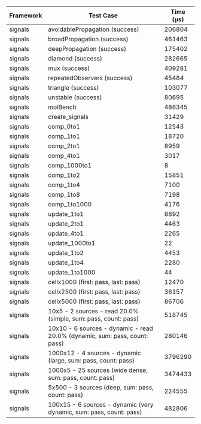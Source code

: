 | Framework | Test Case | Time (μs) |
| --- | --- | --- |
| signals | avoidablePropagation (success) | 206804 |
| signals | broadPropagation (success) | 461463 |
| signals | deepPropagation (success) | 175402 |
| signals | diamond (success) | 282665 |
| signals | mux (success) | 409281 |
| signals | repeatedObservers (success) | 45484 |
| signals | triangle (success) | 103077 |
| signals | unstable (success) | 80695 |
| signals | molBench | 486345 |
| signals | create_signals | 31429 |
| signals | comp_0to1 | 12543 |
| signals | comp_1to1 | 18720 |
| signals | comp_2to1 | 8959 |
| signals | comp_4to1 | 3017 |
| signals | comp_1000to1 | 8 |
| signals | comp_1to2 | 15851 |
| signals | comp_1to4 | 7100 |
| signals | comp_1to8 | 7198 |
| signals | comp_1to1000 | 4176 |
| signals | update_1to1 | 8892 |
| signals | update_2to1 | 4463 |
| signals | update_4to1 | 2265 |
| signals | update_1000to1 | 22 |
| signals | update_1to2 | 4453 |
| signals | update_1to4 | 2280 |
| signals | update_1to1000 | 44 |
| signals | cellx1000 (first: pass, last: pass) | 12470 |
| signals | cellx2500 (first: pass, last: pass) | 36157 |
| signals | cellx5000 (first: pass, last: pass) | 86706 |
| signals | 10x5 - 2 sources - read 20.0% (simple, sum: pass, count: pass) | 518745 |
| signals | 10x10 - 6 sources - dynamic - read 20.0% (dynamic, sum: pass, count: pass) | 280146 |
| signals | 1000x12 - 4 sources - dynamic (large, sum: pass, count: pass) | 3796290 |
| signals | 1000x5 - 25 sources (wide dense, sum: pass, count: pass) | 3474433 |
| signals | 5x500 - 3 sources (deep, sum: pass, count: pass) | 224555 |
| signals | 100x15 - 6 sources - dynamic (very dynamic, sum: pass, count: pass) | 482806 |
